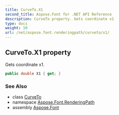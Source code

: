 ```yaml
---
title: CurveTo.X1
second_title: Aspose.Font for .NET API Reference
description: CurveTo property. Gets coordinate x1
type: docs
weight: 10
url: /net/aspose.font.renderingpath/curveto/x1/
---
```

## CurveTo.X1 property

Gets coordinate x1.

```csharp
public double X1 { get; }
```

### See Also

* class [CurveTo](../)
* namespace [Aspose.Font.RenderingPath](../../curveto/)
* assembly [Aspose.Font](../../../)


